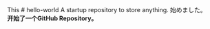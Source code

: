 
This # hello-world
A startup repository to store anything.
始めました。<br>
<B>开始了一个GitHub Repository。</B>
